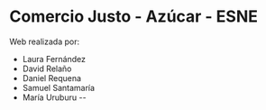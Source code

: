 # Comercio Justo - Azúcar - ESNE
Web realizada por:
- Laura Fernández
- David Relaño
- Daniel Requena
- Samuel Santamaría
- María Uruburu
--
